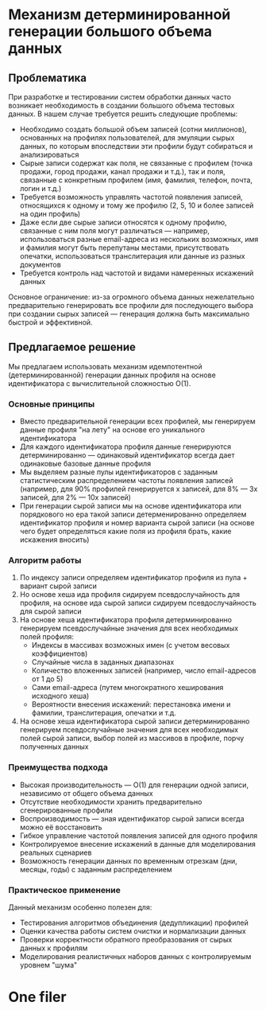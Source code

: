 # Механизм детерминированной генерации большого объема данных

## Проблематика

При разработке и тестировании систем обработки данных часто возникает необходимость в создании большого объема тестовых данных. В нашем случае требуется решить следующие проблемы:

- Необходимо создать большой объем записей (сотни миллионов), основанных на профилях пользователей, для эмуляции сырых данных, по которым впоследствии эти профили будут собираться и анализироваться
- Сырые записи содержат как поля, не связанные с профилем (точка продажи, город продажи, канал продажи и т.д.), так и поля, связанные с конкретным профилем (имя, фамилия, телефон, почта, логин и т.д.)
- Требуется возможность управлять частотой появления записей, относящихся к одному и тому же профилю (2, 5, 10 и более записей на один профиль)
- Даже если две сырые записи относятся к одному профилю, связанные с ним поля могут различаться — например, использоваться разные email-адреса из нескольких возможных, имя и фамилия могут быть перепутаны местами, присутствовать опечатки, использоваться транслитерация или данные из разных документов
- Требуется контроль над частотой и видами намеренных искажений данных

Основное ограничение: из-за огромного объема данных нежелательно предварительно генерировать все профили для последующего выбора при создании сырых записей — генерация должна быть максимально быстрой и эффективной.

## Предлагаемое решение

Мы предлагаем использовать механизм идемпотентной (детерминированной) генерации данных профиля на основе идентификатора с вычислительной сложностью O(1).

### Основные принципы

- Вместо предварительной генерации всех профилей, мы генерируем данные профиля "на лету" на основе его уникального идентификатора
- Для каждого идентификатора профиля данные генерируются детерминированно — одинаковый идентификатор всегда дает одинаковые базовые данные профиля
- Мы выделяем разные пулы идентификаторов с заданным статистическим распределением частоты появления записей (например, для 90% профилей генерируется x записей, для 8% — 3x записей, для 2% — 10x записей)
- При генерации сырой записи мы на основе идентификатора или порядкового но ера такой записи детерменированно определяем идентификатор профиля и номер варианта сырой записи (на основе чего будет определяться какие поля из профиля брать, какие искажения вносить)

### Алгоритм работы

1. По индексу записи определяем идентификатор профиля из пула + вариант сырой записи
2. Но основе хеша ида профиля сидируем псевдослучайность для профиля, на основе ида сырой записи сидируем псевдослучайность для сырой записи
3. На основе хеша идентификатора профиля детерминированно генерируем псевдослучайные значения для всех необходимых полей профиля:
    - Индексы в массивах возможных имен (с учетом весовых коэффициентов)
    - Случайные числа в заданных диапазонах
    - Количество вложенных записей (например, число email-адресов от 1 до 5)
    - Сами email-адреса (путем многократного хеширования исходного хеша)
    - Вероятности внесения искажений: перестановка имени и фамилии, транслитерация, опечатки и т.д.
4. На основе хеша идентификатора сырой записи детерминированно генерируем псевдослучайные значения для всех необходимых полей сырой записи, выбор полей из массивов в профиле, порчу полученных данных

### Преимущества подхода

- Высокая производительность — O(1) для генерации одной записи, независимо от общего объема данных
- Отсутствие необходимости хранить предварительно сгенерированные профили
- Воспроизводимость — зная идентификатор сырой записи всегда можно её восстановить
- Гибкое управление частотой появления записей для одного профиля
- Контролируемое внесение искажений в данные для моделирования реальных сценариев
- Возможность генерации данных по временным отрезкам (дни, месяцы, годы) с заданным распределением

### Практическое применение

Данный механизм особенно полезен для:

- Тестирования алгоритмов объединения (дедупликации) профилей
- Оценки качества работы систем очистки и нормализации данных
- Проверки корректности обратного преобразования от сырых данных к профилям
- Моделирования реалистичных наборов данных с контролируемым уровнем "шума"

# One filer
